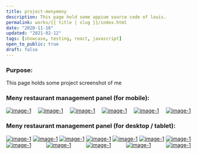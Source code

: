 ```yaml
---
title: project-menymeny
description: This page hold some appium source code of louis.
permalink: works/{{ title | slug }}/index.html
date: "2020-11-18"
updated: "2021-02-12"
tags: [showcase, testing, react, javascript]
open_to_public: true
draft: false
---
```


### Purpose:

This page holds some project screenshot of me


### Meny restaurant management panel (for mobile):

<div style="display: flex; flex-direction: row;justify-content:space-between; flex-wrap: wrap;">
  <div class="image-tile">
    <a  href="./images/mobile/mobile_001.jpg" data-lightbox="example-1">
      <img style="max-width: 500px;"  src="./images/mobile/mobile_001.jpg" alt="image-1" />
    </a>
  </div>
  <div class="image-tile">
    <a  href="./images/mobile/mobile_002.jpg" data-lightbox="example-1">
      <img style="max-width: 500px;"  src="./images/mobile/mobile_002.jpg" alt="image-1" />
    </a>
  </div>
  <div class="image-tile">
    <a  href="./images/mobile/mobile_003.jpg" data-lightbox="example-1">
      <img style="max-width: 500px;"  src="./images/mobile/mobile_003.jpg" alt="image-1" />
    </a>
  </div>
  <div class="image-tile">
    <a  href="./images/mobile/mobile_004.jpg" data-lightbox="example-1">
      <img style="max-width: 500px;"  src="./images/mobile/mobile_004.jpg" alt="image-1" />
    </a>
  </div>
  <div class="image-tile">
    <a  href="./images/mobile/mobile_005.jpg" data-lightbox="example-1">
      <img style="max-width: 500px;"  src="./images/mobile/mobile_005.jpg" alt="image-1" />
    </a>
  </div>
  <div class="image-tile">
    <a  href="./images/mobile/mobile_006.jpg" data-lightbox="example-1">
      <img style="max-width: 500px;"  src="./images/mobile/mobile_006.jpg" alt="image-1" />
    </a>
  </div>
</div>


### Meny restaurant management panel (for desktop / tablet):

<div style="display: flex; flex-direction: row;justify-content:space-between; flex-wrap: wrap;">
  <div class="image-tile">
    <a  href="./images/manage/manage_001.png" data-lightbox="example-1">
      <img style="max-width: 500px;"  src="./images/manage/manage_001.png" alt="image-1" />
    </a>
  </div>
  <div class="image-tile">
    <a  href="./images/manage/manage_002.png" data-lightbox="example-1">
      <img style="max-width: 500px;"  src="./images/manage/manage_002.png" alt="image-1" />
    </a>
  </div>
  <div class="image-tile">
    <a  href="./images/manage/manage_003.png" data-lightbox="example-1">
      <img style="max-width: 500px;"  src="./images/manage/manage_003.png" alt="image-1" />
    </a>
  </div>
  <div class="image-tile">
    <a  href="./images/manage/manage_004.png" data-lightbox="example-1">
      <img style="max-width: 500px;"  src="./images/manage/manage_004.png" alt="image-1" />
    </a>
  </div>
  <div class="image-tile">
    <a  href="./images/manage/manage_005.png" data-lightbox="example-1">
      <img style="max-width: 500px;"  src="./images/manage/manage_005.png" alt="image-1" />
    </a>
  </div>
  <div class="image-tile">
    <a  href="./images/manage/manage_006.png" data-lightbox="example-1">
      <img style="max-width: 500px;"  src="./images/manage/manage_006.png" alt="image-1" />
    </a>
  </div>
  <div class="image-tile">
    <a  href="./images/manage/manage_007.png" data-lightbox="example-1">
      <img style="max-width: 500px;"  src="./images/manage/manage_007.png" alt="image-1" />
    </a>
  </div>
  <div class="image-tile">
    <a  href="./images/manage/manage_008.png" data-lightbox="example-1">
      <img style="max-width: 500px;"  src="./images/manage/manage_008.png" alt="image-1" />
    </a>
  </div>
  <div class="image-tile">
    <a  href="./images/manage/manage_009.png" data-lightbox="example-1">
      <img style="max-width: 500px;"  src="./images/manage/manage_009.png" alt="image-1" />
    </a>
  </div>
  <div class="image-tile">
    <a  href="./images/manage/manage_010.png" data-lightbox="example-1">
      <img style="max-width: 500px;"  src="./images/manage/manage_010.png" alt="image-1" />
    </a>
  </div>
  <div class="image-tile">
    <a  href="./images/manage/manage_011.png" data-lightbox="example-1">
      <img style="max-width: 500px;"  src="./images/manage/manage_011.png" alt="image-1" />
    </a>
  </div>
  <div class="image-tile">
    <a  href="./images/manage/manage_012.png" data-lightbox="example-1">
      <img style="max-width: 500px;"  src="./images/manage/manage_012.png" alt="image-1" />
    </a>
  </div>
</div>
